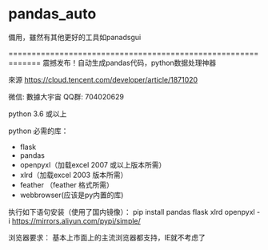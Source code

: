 # pandas_auto
備用，雖然有其他更好的工具如panadsgui

=============================================================
震撼发布！自动生成pandas代码，python数据处理神器

來源
https://cloud.tencent.com/developer/article/1871020

微信: 數據大宇宙
QQ群: 704020629


python 3.6 或以上

python 必需的库：
- flask
- pandas
- openpyxl（加载excel 2007 或以上版本所需）
- xlrd（加载excel 2003 版本所需）
- feather （feather 格式所需）
- webbrowser(应该是py内置的库)

执行如下语句安装（使用了国内镜像）：
pip install pandas flask xlrd openpyxl -i https://mirrors.aliyun.com/pypi/simple/


浏览器要求：
基本上市面上的主流浏览器都支持，IE就不考虑了

